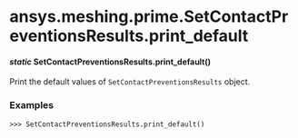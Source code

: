 # ansys.meshing.prime.SetContactPreventionsResults.print_default



#### *static* SetContactPreventionsResults.print_default()

Print the default values of `SetContactPreventionsResults` object.

### Examples

```pycon
>>> SetContactPreventionsResults.print_default()
```

<!-- !! processed by numpydoc !! -->
